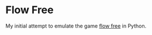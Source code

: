# Flow Free

My initial attempt to emulate the game [flow free](https://en.wikipedia.org/wiki/Flow_Free) in Python.